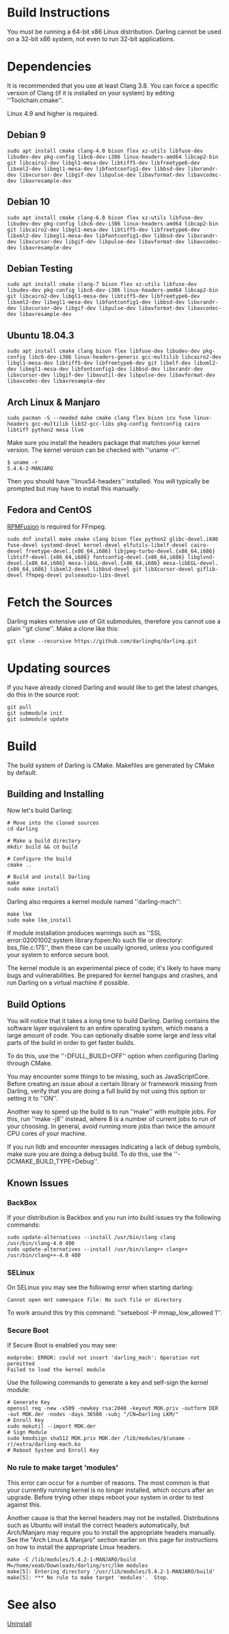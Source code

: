 # Build Instructions

You must be running a 64-bit x86 Linux distribution. Darling cannot be used on a 32-bit x86 system, not even to run 32-bit applications.

# Dependencies

It is recommended that you use at least Clang 3.8. You can force a specific version of Clang (if it is installed on your system) by editing ''Toolchain.cmake''.

Linux 4.9 and higher is required.

## Debian 9

	
	sudo apt install cmake clang-4.0 bison flex xz-utils libfuse-dev libudev-dev pkg-config libc6-dev-i386 linux-headers-amd64 libcap2-bin git libcairo2-dev libgl1-mesa-dev libtiff5-dev libfreetype6-dev libxml2-dev libegl1-mesa-dev libfontconfig1-dev libbsd-dev libxrandr-dev libxcursor-dev libgif-dev libpulse-dev libavformat-dev libavcodec-dev libavresample-dev


## Debian 10

	
	sudo apt install cmake clang-6.0 bison flex xz-utils libfuse-dev libudev-dev pkg-config libc6-dev-i386 linux-headers-amd64 libcap2-bin git libcairo2-dev libgl1-mesa-dev libtiff5-dev libfreetype6-dev libxml2-dev libegl1-mesa-dev libfontconfig1-dev libbsd-dev libxrandr-dev libxcursor-dev libgif-dev libpulse-dev libavformat-dev libavcodec-dev libavresample-dev


## Debian Testing

	
	sudo apt install cmake clang-7 bison flex xz-utils libfuse-dev libudev-dev pkg-config libc6-dev-i386 linux-headers-amd64 libcap2-bin git libcairo2-dev libgl1-mesa-dev libtiff5-dev libfreetype6-dev libxml2-dev libegl1-mesa-dev libfontconfig1-dev libbsd-dev libxrandr-dev libxcursor-dev libgif-dev libpulse-dev libavformat-dev libavcodec-dev libavresample-dev


## Ubuntu 18.04.3

	
	sudo apt install cmake clang bison flex libfuse-dev libudev-dev pkg-config libc6-dev-i386 linux-headers-generic gcc-multilib libcairo2-dev libgl1-mesa-dev libtiff5-dev libfreetype6-dev git libelf-dev libxml2-dev libegl1-mesa-dev libfontconfig1-dev libbsd-dev libxrandr-dev libxcursor-dev libgif-dev libavutil-dev libpulse-dev libavformat-dev libavcodec-dev libavresample-dev


## Arch Linux & Manjaro

	
	sudo pacman -S --needed make cmake clang flex bison icu fuse linux-headers gcc-multilib lib32-gcc-libs pkg-config fontconfig cairo libtiff python2 mesa llvm


Make sure you install the headers package that matches your kernel version. The kernel version can be checked with ''uname -r''.

	
	$ uname -r
	5.4.6-2-MANJARO


Then you should have ''linux54-headers'' installed. You will typically be prompted but may have to install this manually.

## Fedora and CentOS

[RPMFusion](https///rpmfusion.org/RPM%20Fusion) is required for FFmpeg.


	
	sudo dnf install make cmake clang bison flex python2 glibc-devel.i686 fuse-devel systemd-devel kernel-devel elfutils-libelf-devel cairo-devel freetype-devel.{x86_64,i686} libjpeg-turbo-devel.{x86_64,i686} libtiff-devel.{x86_64,i686} fontconfig-devel.{x86_64,i686} libglvnd-devel.{x86_64,i686} mesa-libGL-devel.{x86_64,i686} mesa-libEGL-devel.{x86_64,i686} libxml2-devel libbsd-devel git libXcursor-devel giflib-devel ffmpeg-devel pulseaudio-libs-devel


# Fetch the Sources

Darling makes extensive use of Git submodules, therefore you cannot use a plain ''git clone''. Make a clone like this:

	
	git clone --recursive https://github.com/darlinghq/darling.git


# Updating sources

If you have already cloned Darling and would like to get the latest changes, do this in the source root:

	
	git pull
	git submodule init
	git submodule update


# Build

The build system of Darling is CMake. Makefiles are generated by CMake by default.

## Building and Installing

Now let's build Darling:

	
	# Move into the cloned sources
	cd darling
	
	# Make a build directory
	mkdir build && cd build
	
	# Configure the build
	cmake ..
	
	# Build and install Darling
	make
	sudo make install


Darling also requires a kernel module named ''darling-mach'':

	
	make lkm
	sudo make lkm_install


If module installation produces warnings such as ''SSL error:02001002:system library:fopen:No such file or directory: bss_file.c:175'', then these can be usually ignored, unless you configured your system to enforce secure boot.

The kernel module is an experimental piece of code; it's likely to have many bugs and vulnerabilities. Be prepared for kernel hangups and crashes, and run Darling on a virtual machine if possible.

##  Build Options 

You will notice that it takes a long time to build Darling. Darling contains the software layer equivalent to an entire operating system, which means a large amount of code. You can optionally disable some large and less vital parts of the build in order to get faster builds.

To do this, use the ''-DFULL_BUILD=OFF'' option when configuring Darling through CMake.

You may encounter some things to be missing, such as JavaScriptCore. Before creating an issue about a certain library or framework missing from Darling, verify that you are doing a full build by not using this option or setting it to ''ON''.

Another way to speed up the build is to run ''make'' with multiple jobs. For this, run ''make -j8'' instead, where 8 is a number of current jobs to run of your choosing. In general, avoid running more jobs than twice the amount CPU cores of your machine.

If you run lldb and encounter messages indicating a lack of debug symbols, make sure you are doing a debug build. To do this, use the ''-DCMAKE_BUILD_TYPE=Debug''.

## Known Issues

### BackBox


If your distribution is Backbox and you run into build issues try the following commands:

	
	sudo update-alternatives --install /usr/bin/clang clang /usr/bin/clang-4.0 400
	sudo update-alternatives --install /usr/bin/clang++ clang++ /usr/bin/clang++-4.0 400


### SELinux

On SELinux you may see the following error when starting darling:

`Cannot open mnt namespace file: No such file or directory`

To work around this try this command: ''setsebool -P mmap_low_allowed 1''.

### Secure Boot

If Secure Boot is enabled you may see:

	
	modprobe: ERROR: could not insert 'darling_mach': Operation not permitted
	Failed to load the kernel module


Use the following commands to generate a key and self-sign the kernel module:

	
	# Generate Key
	openssl req -new -x509 -newkey rsa:2048 -keyout MOK.priv -outform DER -out MOK.der -nodes -days 36500 -subj "/CN=Darling LKM/"
	# Enroll Key
	sudo mokutil --import MOK.der
	# Sign Module
	sudo kmodsign sha512 MOK.priv MOK.der /lib/modules/$(uname -r)/extra/darling-mach.ko
	# Reboot System and Enroll Key


### No rule to make target 'modules'

This error can occur for a number of reasons. The most common is that your currently running kernel is no longer installed, which occurs after an upgrade. Before trying other steps reboot your system in order to test against this.

Another cause is that the kernel headers may not be installed. Distributions such as Ubuntu will install the correct headers automatically, but Arch/Manjaro may require you to install the appropriate headers manually. See the "Arch Linux & Manjaro" section earlier on this page for instructions on how to install the appropriate Linux headers.

	
	make -C /lib/modules/5.4.2-1-MANJARO/build M=/home/xeab/Downloads/darling/src/lkm modules
	make[5]: Entering directory '/usr/lib/modules/5.4.2-1-MANJARO/build'
	make[5]: *** No rule to make target 'modules'.  Stop.


#  See also

[Uninstall](Uninstall)
